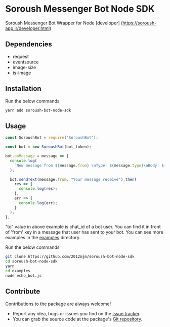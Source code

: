 
# Soroush Messenger Bot Node SDK
Soroush Messenger Bot Wrapper for Node [developer] (https://soroush-app.ir/developer.html)

## Dependencies ##
- request
- eventsource
- image-size 
- is-image

## Installation ##
Run the below commands
```bash
yarn add soroush-bot-node-sdk
```

## Usage ##
```js
const SoroushBot = require("SoroushBot");

const bot = new SoroushBot(bot_token);

bot.onMessage = message => {
  console.log(
    `New message from ${message.from} \nType: ${message.type}\nBody: ${message.body}`
  );

  bot.sendText(message.from, "Your message receive").then(
    res => {
      console.log(res);
    },
    err => {
      console.log(err);
    }
  );
};
```
"to" value in above example is chat_id of a bot user. You can find it in front of 'from' key in a message that user has sent to your bot. 
You can see more examples in the [examples](https://github.com/2012mjm/soroush-bot-node-sdk/tree/master/examples) directory.

Run the below commands
```bash
git clone https://github.com/2012mjm/soroush-bot-node-sdk
cd soroush-bot-node-sdk
yarn
cd examples
node echo_bot.js
```

 ## Contribute ##
 Contributions to the package are always welcome!
 - Report any idea, bugs or issues you find on the [issue tracker](https://github.com/2012mjm/soroush-bot-node-sdk/issues).
 - You can grab the source code at the package's [Git repository](https://github.com/2012mjm/soroush-bot-node-sdk.git).
